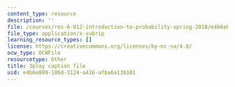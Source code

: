 ```yaml
---
content_type: resource
description: ''
file: /courses/res-6-012-introduction-to-probability-spring-2018/e4b6e809186d3124a416afba6a13b101_YQ26hzI4OJk.srt
file_type: application/x-subrip
learning_resource_types: []
license: https://creativecommons.org/licenses/by-nc-sa/4.0/
ocw_type: OCWFile
resourcetype: Other
title: 3play caption file
uid: e4b6e809-186d-3124-a416-afba6a13b101
---
```

